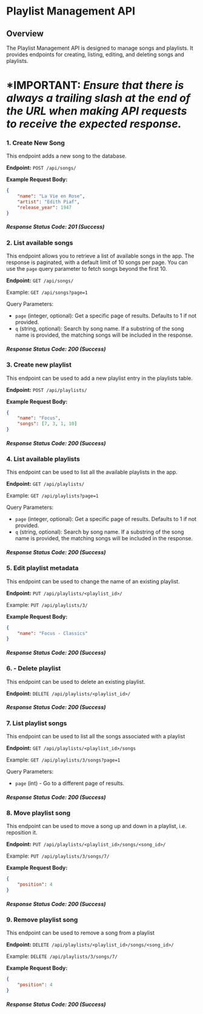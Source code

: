 # Playlist Management API

## Overview
The Playlist Management API is designed to manage songs and playlists. It provides endpoints for creating, listing, editing, and deleting songs and playlists.

#       *IMPORTANT: ***Ensure that there is always a trailing slash at the end of the URL when making API requests to receive the expected response.***

### 1. Create New Song
This endpoint adds a new song to the database.

**Endpoint:** `POST /api/songs/`

**Example Request Body:**
```json
{
    "name": "La Vie en Rose",
    "artist": "Edith Piaf",
    "release_year": 1947
}
```
##### Response Status Code: 201 (Success)

### 2. List available songs

This endpoint allows you to retrieve a list of available songs in the app. The response is paginated, with a default limit of 10 songs per page. You can use the `page` query parameter to fetch songs beyond the first 10.

**Endpoint:** `GET /api/songs/`

Example: `GET /api/songs?page=1`

Query Parameters:

- `page` (integer, optional): Get a specific page of results. Defaults to 1 if not provided.
- `q` (string, optional): Search by song name. If a substring of the song name is provided, the matching songs will be included in the response.

##### Response Status Code: 200 (Success)


### 3. Create new playlist

This endpoint can be used to add a new playlist entry in the playlists table.

**Endpoint:** `POST /api/playlists/`

**Example Request Body:**
```json
{
    "name": "Focus",
    "songs": [7, 3, 1, 10]
}
```
##### Response Status Code: 200 (Success)


### 4. List available playlists

This endpoint can be used to list all the available playlists in the app.

**Endpoint:** `GET /api/playlists/`

Example: `GET /api/playlists?page=1`

Query Parameters:
- `page` (integer, optional): Get a specific page of results. Defaults to 1 if not provided.
- `q` (string, optional): Search by song name. If a substring of the song name is provided, the matching songs will be included in the response.

##### Response Status Code: 200 (Success)


### 5. Edit playlist metadata

This endpoint can be used to change the name of an existing playlist.

**Endpoint:** `PUT /api/playlists/<playlist_id>/`

Example: `PUT /api/playlists/3/`

**Example Request Body:**
```json
{
    "name": "Focus - Classics"
}
```
##### Response Status Code: 200 (Success)

### 6. - Delete playlist

This endpoint can be used to delete an existing playlist.

**Endpoint:** `DELETE /api/playlists/<playlist_id>/`

##### Response Status Code: 200 (Success)

### 7. List playlist songs

This endpoint can be used to list all the songs associated with a playlist

**Endpoint:** `GET /api/playlists/<playlist_id>/songs`

Example: `GET /api/playlists/3/songs?page=1`

Query Parameters:
- `page` (int) - Go to a different page of results.

##### Response Status Code: 200 (Success)

### 8. Move playlist song

This endpoint can be used to move a song up and down in a playlist, i.e. reposition it.

**Endpoint:** `PUT /api/playlists/<playlist_id>/songs/<song_id>/`

Example: `PUT /api/playlists/3/songs/7/`

**Example Request Body:**
```json
{
    "position": 4
}
```

##### Response Status Code: 200 (Success)

### 9. Remove playlist song

This endpoint can be used to remove a song from a playlist

**Endpoint:** `DELETE /api/playlists/<playlist_id>/songs/<song_id>/`

Example: `DELETE /api/playlists/3/songs/7/`

**Example Request Body:**
```json
{
    "position": 4
}
```

##### Response Status Code: 200 (Success)
